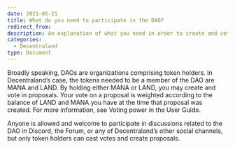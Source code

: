 ```yaml
---
date: 2021-05-21
title: What do you need to participate in the DAO?
redirect_from:
description: An explanation of what you need in order to create and vote in proposals in the DAO.
categories:
  - Decentraland
type: Document
---
```


Broadly speaking, DAOs are organizations comprising token holders. In Decentraland’s case, the tokens needed to be a member of the DAO are MANA and LAND. By holding either MANA or LAND, you may create and vote in proposals. Your vote on a proposal is weighted according to the balance of LAND and MANA you have at the time that proposal was created. For more information, see Voting power in the User Guide.

Anyone is allowed and welcome to participate in discussions related to the DAO in Discord, the Forum, or any of Decentraland’s other social channels, but only token holders can cast votes and create proposals.
